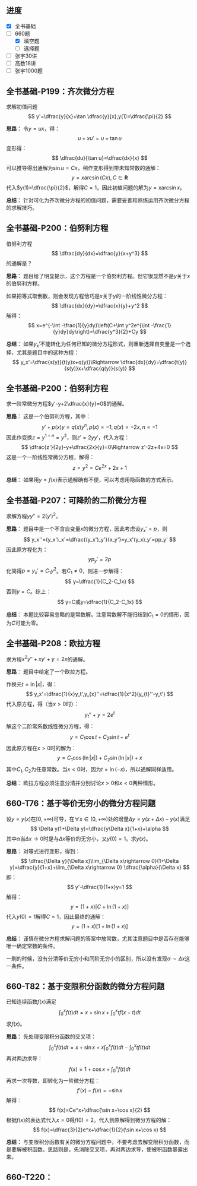 
## 进度

- [x] 全书基础
- [ ] 660题
	- [x] 填空题
	- [ ] 选择题
- [ ] 张宇30讲
- [ ] 高数18讲
- [ ] 张宇1000题

## 全书基础-P199：齐次微分方程

求解初值问题
$$
y'=\dfrac{y}{x}+\tan \dfrac{y}{x},y(1)=\dfrac{\pi}{2}
$$

**思路**：
令$y=ux$，得：
$$
u+xu'=u+\tan u
$$
变形得：
$$
\dfrac{du}{\tan u}=\dfrac{dx}{x}
$$
可以推导得出通解为$\sin u=Cx$，稍作变形得到带未知常数的通解：
$$
y=x\arcsin(Cx),C\in \mathbf{R}
$$
代入$y(1)=\dfrac{\pi}{2}$，解得$C=1$，因此初值问题的解为$y=x\arcsin x$。

**总结**：
针对可化为齐次微分方程的初值问题，需要妥善和熟练运用齐次微分方程的求解技巧。

## 全书基础-P200：伯努利方程

伯努利方程
$$
\dfrac{dy}{dx}=\dfrac{y}{x+y^3}
$$
的通解是？

**思路**：
题目给了明显提示，这个方程是一个伯努利方程。但它很显然不是$y$关于$x$的伯努利方程。

如果把等式取倒数，则会发现方程恰巧是$x$关于$y$的一阶线性微分方程：
$$
\dfrac{dx}{dy}=\dfrac{x}{y}+y^2
$$
解得：
$$
x=e^{-\int -\frac{1}{y}dy}\left(C+\int y^2e^{\int -\frac{1}{y}dy}dy\right)=\dfrac{y^3}{2}+Cy
$$

**总结**：
如果$y_x'$不能转化为任何已知的微分方程形式，则重新选择自变量是一个选择，尤其是题目中的这种方程：
$$
y_x'=\dfrac{s(y)}{t(y)x+q(y)}\Rightarrow \dfrac{dx}{dy}=\dfrac{t(y)}{s(y)}x+\dfrac{q(y)}{s(y)}
$$

## 全书基础-P200：伯努利方程

求一阶常微分方程$y'-y+2\dfrac{x}{y}=0$的通解。

**思路**：
这是一个伯努利方程，其中：
$$
y'+p(x)y=q(x)y^{n},p(x)=-1,q(x)=-2x,n=-1
$$
因此作变换$z=y^{1-n}=y^2$，则$z'=2yy'$，代入方程：
$$
\dfrac{z'}{2y}-y+\dfrac{2x}{y}=0\Rightarrow z'-2z+4x=0
$$
这是一个一阶线性常微分方程，解得：
$$
z=y^2=Ce^{2x}+2x+1
$$

**总结**：
如果用$y=f(x)$表示通解确有不便，可以考虑用隐函数的方式表示。

## 全书基础-P207：可降阶的二阶微分方程

求解方程$yy''=2(y')^2$。

**思路**：
题目中是一个不含自变量$x$的微分方程，因此考虑设$y_x'=p$，则
$$
y_x''=(y_x')_x'=\dfrac{(y_x')_y'}{x_y'}=y_x'(y_x)_y'=pp_y'
$$
因此原方程化为：
$$
yp_y'=2p
$$
化简得$p=y_x'=C_1y^2$。若$C_1\neq 0$，则进一步解得：
$$
y=\dfrac{1}{C_2-C_1x}
$$
否则$y=C$。综上：
$$
y=C或y=\dfrac{1}{C_2-C_1x}
$$

**总结**：
本题比较容易忽略的是常数解。注意常数解不能归结到$C_1=0$的情形，因为$C$可能为零。

## 全书基础-P208：欧拉方程

求方程$x^2y''+xy'+y=2x$的通解。

**思路**：
题目中给定了一个欧拉方程。

作换元$t=\ln|x|$，得：
$$
y_x'=\dfrac{1}{x}y_t',y_{x}''=\dfrac{1}{x^2}(y_{t}''-y_t')
$$
代入原方程，得（当$x>0$时）：
$$
y_t''+y=2e^t
$$
解这个二阶常系数线性微分方程，得：
$$
y=C_1\cos t+C_2\sin t+e^t
$$
因此原方程在$x>0$时的解为：
$$
y=C_1\cos(\ln|x|)+C_2\sin(\ln|x|)+x
$$
其中$C_1,C_2$为任意常数。当$x<0$时，因为$t=\ln(-x)$，所以通解同样适用。

**总结**：
欧拉方程必须注意分清并分别讨论$x>0$和$x<0$两种情形。

## 660-T76：基于等价无穷小的微分方程问题

设$y=y(x)$在$[0,+\infty)$可导，在$\forall x\in(0,+\infty)$处的增量$\Delta y=y(x+\Delta x)-y(x)$满足
$$
\Delta y(1+\Delta y)=\dfrac{y\Delta x}{1+x}+\alpha
$$
其中$\alpha$当$\Delta x\rightarrow 0$时是与$\Delta x$等价的无穷小，又$y(0)=1$。求$y(x)$。

**思路**：
对等式进行变形，得到：
$$
\dfrac{\Delta y}{\Delta x}\lim_{\Delta x\rightarrow 0}(1+\Delta y)=\dfrac{y}{1+x}+\lim_{\Delta x\rightarrow 0} \dfrac{\alpha}{\Delta x}
$$
即：
$$
y'-\dfrac{1}{1+x}y=1
$$
解得：
$$
y=(1+x)[C+\ln(1+x)]
$$
代入$y(0)=1$解得$C=1$，因此最终的通解：
$$
y=(1+x)[1+\ln(1+x)]
$$

**总结**：
谨慎在微分方程求解问题的答案中放常数，尤其注意题目中是否存在能够唯一确定常数的条件。

一刷的时候，没有分清等价无穷小和同阶无穷小的区别，所以没有发现$\alpha\sim \Delta x$这一条件。

## 660-T82：基于变限积分函数的微分方程问题

已知连续函数$f(x)$满足
$$
\int_0^x f(t)dt=x+\sin x+\int_0^x tf(x-t)dt
$$
求$f(x)$。

**思路**：
先处理变限积分函数的交叉项：
$$
\int_0^x f(t)dt=x+\sin x+x\int_0^x f(t)dt-\int_0^x tf(t)dt
$$
再对两边求导：
$$
f(x)=1+\cos x+\int_0^x f(t)dt
$$
再求一次导数，即转化为一阶微分方程：
$$
f'(x)-f(x)=-\sin x
$$
解得：
$$
f(x)=Ce^x+\dfrac{\sin x+\cos x}{2}
$$
根据$f(x)$的表达式代入$x=0$得$f(0)=2$。代入到原解得到微分方程的解：
$$
f(x)=\dfrac{3}{2}e^x+\dfrac{1}{2}(\sin x+\cos x)
$$

**总结**：
与变限积分函数有关的微分方程问题中，不要考虑去解变限积分函数，而是要解被积函数。思路则是，先消除交叉项，再对两边求导，使被积函数暴露出来。

## 660-T220：